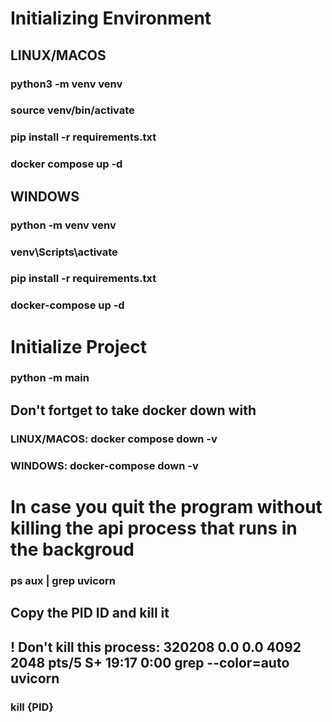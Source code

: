 # Initializing Environment

## LINUX/MACOS

### python3 -m venv venv

### source venv/bin/activate

### pip install -r requirements.txt

### docker compose up -d

## WINDOWS

### python -m venv venv

### venv\Scripts\activate

### pip install -r requirements.txt

### docker-compose up -d

# Initialize Project

### python -m main

## Don't fortget to take docker down with

### LINUX/MACOS: docker compose down -v

### WINDOWS: docker-compose down -v

# In case you quit the program without killing the api process that runs in the backgroud

### ps aux | grep uvicorn

## Copy the PID ID and kill it

## ! Don't kill this process: 320208 0.0 0.0 4092 2048 pts/5 S+ 19:17 0:00 grep --color=auto uvicorn

### kill {PID}
